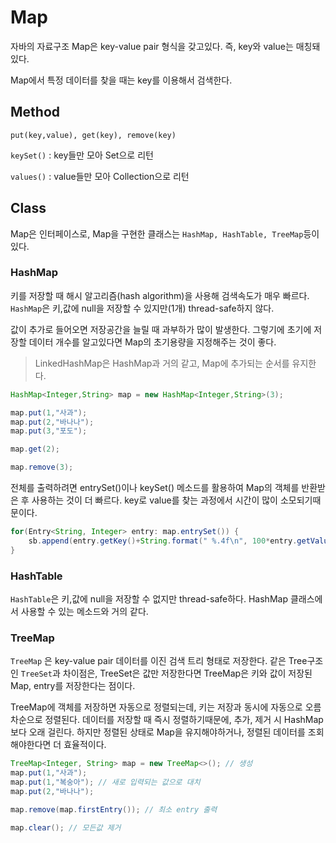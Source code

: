 # Map

자바의 자료구조 Map은 key-value pair 형식을 갖고있다. 즉, key와 value는 매칭돼있다.

Map에서 특정 데이터를 찾을 때는 key를 이용해서 검색한다. 



## Method

`put(key,value), get(key), remove(key)`

`keySet()` : key들만 모아 Set으로 리턴

`values()` : value들만 모아 Collection으로 리턴



## Class

Map은 인터페이스로, Map을 구현한 클래스는 `HashMap, HashTable, TreeMap`등이 있다.

### HashMap

키를 저장할 때 해시 알고리즘(hash algorithm)을 사용해 검색속도가 매우 빠르다. `HashMap`은 키,값에 null을 저장할 수 있지만(1개) thread-safe하지 않다.

값이 추가로 들어오면 저장공간을 늘릴 때 과부하가 많이 발생한다. 그렇기에 초기에 저장할 데이터 개수를 알고있다면 Map의 초기용량을 지정해주는 것이 좋다.

> LinkedHashMap은 HashMap과 거의 같고, Map에 추가되는 순서를 유지한다.

```java
HashMap<Integer,String> map = new HashMap<Integer,String>(3);

map.put(1,"사과");
map.put(2,"바나나");
map.put(3,"포도");

map.get(2);

map.remove(3);
```

전체를 출력하려면 entrySet()이나 keySet() 메소드를 활용하여 Map의 객체를 반환받은 후 사용하는 것이 더 빠르다. key로 value를 찾는 과정에서 시간이 많이 소모되기때문이다.

```java
for(Entry<String, Integer> entry: map.entrySet()) {
    sb.append(entry.getKey()+String.format(" %.4f\n", 100*entry.getValue()/cnt));
}
```



### HashTable

`HashTable`은 키,값에 null을 저장할 수 없지만 thread-safe하다. HashMap 클래스에서 사용할 수 있는 메소드와 거의 같다. 



### TreeMap

`TreeMap` 은 key-value pair 데이터를 이진 검색 트리 형태로 저장한다. 같은 Tree구조인 `TreeSet`과 차이점은, TreeSet은 값만 저장한다면 TreeMap은 키와 값이 저장된 Map, entry를 저장한다는 점이다.

TreeMap에 객체를 저장하면 자동으로 정렬되는데, 키는 저장과 동시에 자동으로 오름차순으로 정렬된다. 데이터를 저장할 때 즉시 정렬하기때문에, 추가, 제거 시 HashMap보다 오래 걸린다. 하지만 정렬된 상태로 Map을 유지해야하거나, 정렬된 데이터를 조회해야한다면 더 효율적이다.

```java
TreeMap<Integer, String> map = new TreeMap<>(); // 생성
map.put(1,"사과");
map.put(1,"복숭아"); // 새로 입력되는 값으로 대치
map.put(2,"바나나"); 

map.remove(map.firstEntry()); // 최소 entry 출력 

map.clear(); // 모든값 제거

```

